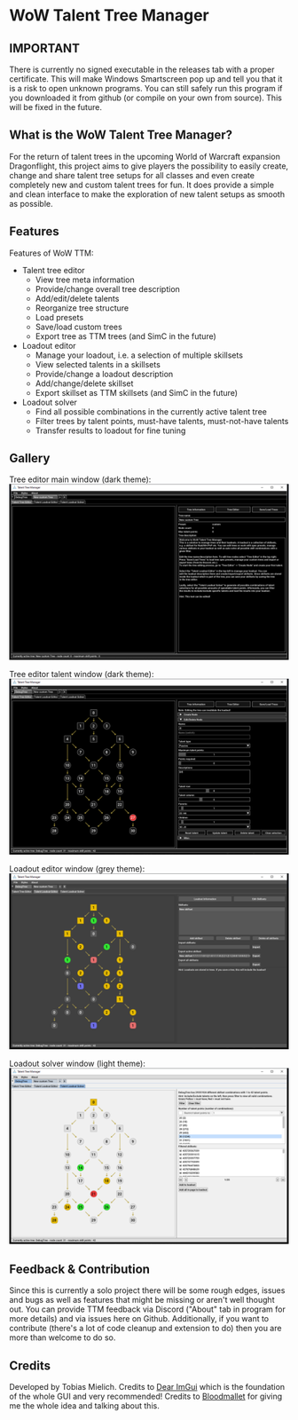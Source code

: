 # WoW Talent Tree Manager
## IMPORTANT
There is currently no signed executable in the releases tab with a proper certificate. This will make Windows Smartscreen pop up and tell you that it is a risk to open unknown programs. You can still safely run this program if you downloaded it from github (or compile on your own from source). This will be fixed in the future.
## What is the WoW Talent Tree Manager?
For the return of talent trees in the upcoming World of Warcraft expansion Dragonflight, this project aims to give players the possibility to easily create, change and share talent tree setups for all classes and even create completely new and custom talent trees for fun. It does provide a simple and clean interface to make the exploration of new talent setups as smooth as possible.
## Features
Features of WoW TTM:
* Talent tree editor
    * View tree meta information
    * Provide/change overall tree description
    * Add/edit/delete talents
    * Reorganize tree structure
    * Load presets
    * Save/load custom trees
    * Export tree as TTM trees (and SimC in the future)
* Loadout editor
    * Manage your loadout, i.e. a selection of multiple skillsets
    * View selected talents in a skillsets
    * Provide/change a loadout description
    * Add/change/delete skillset
    * Export skillset as TTM skillsets (and SimC in the future)
* Loadout solver
    * Find all possible combinations in the currently active talent tree
    * Filter trees by talent points, must-have talents, must-not-have talents
    * Transfer results to loadout for fine tuning

## Gallery
Tree editor main window (dark theme):
![Tree editor main window](/GUI/resources/gallery/TreeEditor1.png?raw=true "Tree editor main window")

Tree editor talent window (dark theme):
![Tree editor talent window](/GUI/resources/gallery/TreeEditor2.png?raw=true "Tree editor talent window")

Loadout editor window (grey theme):
![Loadout editor window](/GUI/resources/gallery/LoadoutEditor.png?raw=true "Loadout editor window")

Loadout solver window (light theme):
![Loadout solver window](/GUI/resources/gallery/LoadoutSolver.png?raw=true "Loadout solver window")

## Feedback & Contribution
Since this is currently a solo project there will be some rough edges, issues and bugs as well as features that might be missing or aren't well thought out. You can provide TTM feedback via Discord ("About" tab in program for more details) and via issues here on Github.
Additionally, if you want to contribute (there's a lot of code cleanup and extension to do) then you are more than welcome to do so.

## Credits
Developed by Tobias Mielich.
Credits to [Dear ImGui](https://github.com/ocornut/imgui) which is the foundation of the whole GUI and very recommended!
Credits to [Bloodmallet](https://bloodmallet.com/) for giving me the whole idea and talking about this.

